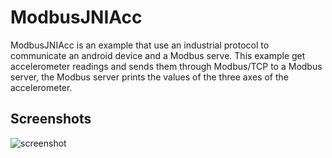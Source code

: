 ModbusJNIAcc
=========
ModbusJNIAcc is an example that use an industrial protocol to communicate an android device and a Modbus serve.
This example get accelerometer readings and sends them through Modbus/TCP to a Modbus server, the Modbus server prints the values of the three axes of the accelerometer.
 
Screenshots
-----------
![screenshot](screenshot.jpg)



